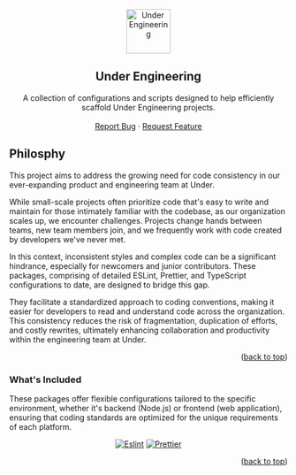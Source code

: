 <a name="readme-top"></a>

<!-- PROJECT LOGO -->
<br />
<div align="center">
  <a href="https://under.io">
    <img src="https://assets-global.website-files.com/651c689e4d564732c9cbe9ec/6539093da716523a452427b4_under-footer-icon-bg.svg" alt="Under Engineering" width="80" height="80">
  </a>

  <h2 align="center">Under Engineering</h2>

  <p align="center">
    A collection of configurations and scripts designed to help efficiently scaffold Under Engineering projects.
    <br />
    <br />
    <a href="#">Report Bug</a>
    ·
    <a href="#">Request Feature</a>
  </p>
</div>

<!-- PHILOSPHY -->

## Philosphy

This project aims to address the growing need for code consistency in our ever-expanding product and engineering team at Under.

While small-scale projects often prioritize code that's easy to write and maintain for those intimately familiar with the codebase, as our organization scales up, we encounter challenges. Projects change hands between teams, new team members join, and we frequently work with code created by developers we've never met.

In this context, inconsistent styles and complex code can be a significant hindrance, especially for newcomers and junior contributors. These packages, comprising of detailed ESLint, Prettier, and TypeScript configurations to date, are designed to bridge this gap.

They facilitate a standardized approach to coding conventions, making it easier for developers to read and understand code across the organization. This consistency reduces the risk of fragmentation, duplication of efforts, and costly rewrites, ultimately enhancing collaboration and productivity within the engineering team at Under.

<p align="right">(<a href="#readme-top">back to top</a>)</p>

<!-- WHAT'S INCLUDED -->

### What's Included

These packages offer flexible configurations tailored to the specific environment, whether it's backend (Node.js) or frontend (web application), ensuring that coding standards are optimized for the unique requirements of each platform.

<div align="center">
<a href="https://eslint.org/"><img alt="Eslint" src="https://img.shields.io/badge/eslint-FFEA00?style=for-the-badge&logo=eslint&logoColor=white"></a>
<a href="https://prettier.io/"><img alt="Prettier" src="https://img.shields.io/badge/Prettier-563D7C?style=for-the-badge&logo=prettier&logoColor=61DAFB"></a>
</div>



<p align="right">(<a href="#readme-top">back to top</a>)</p>

[Eslint.js]: https://img.shields.io/badge/eslint-FFEA00?style=for-the-badge&logo=eslint&logoColor=white
[Eslint-url]: https://eslint.org/
[Prettier.js]: https://img.shields.io/badge/Prettier-563D7C?style=for-the-badge&logo=prettier&logoColor=61DAFB
[Prettier-url]: https://prettier.io/
[Typescript]: https://img.shields.io/badge/TypeScript-007ACC?style=for-the-badge&logo=typescript&logoColor=white
[Typescript-url]: https://www.typescriptlang.org/

<style>
  a, .img {
    display: inline-block;
  }
</style>
